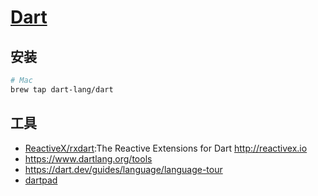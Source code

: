 # [Dart](https://www.dartlang.org/)

## 安装

```sh
# Mac
brew tap dart-lang/dart
```

## 工具

* [ReactiveX/rxdart](https://github.com/ReactiveX/rxdart):The Reactive Extensions for Dart http://reactivex.io
* <https://www.dartlang.org/tools>
* https://dart.dev/guides/language/language-tour
* [dartpad](https://dartpad.dartlang.org/)
